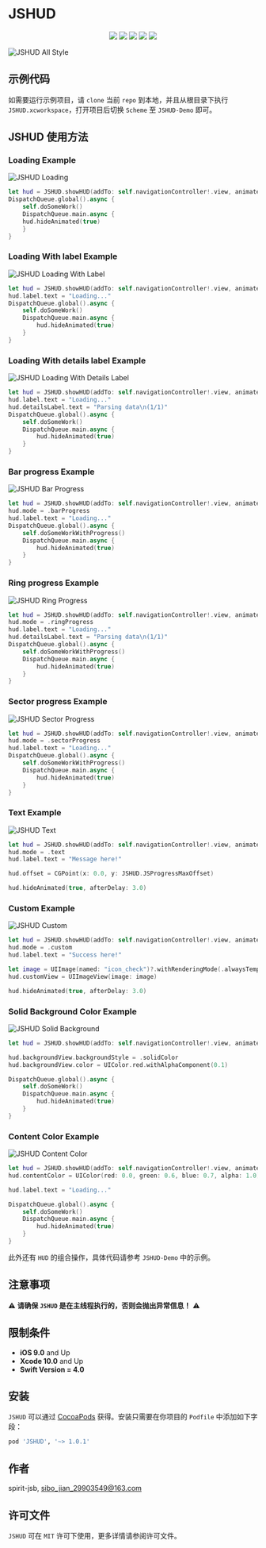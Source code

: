 # JSHUD

<p align="center">
<a href="https://github.com/apple/swift"><img src="https://img.shields.io/badge/language-swift-red.svg"></a>
<a href="https://github.com/apple/swift"><img src="https://img.shields.io/badge/swift%20version-4.0-orange.svg"></a>
<a href="https://github.com/spirit-jsb/JSHUD/"><img src="https://img.shields.io/cocoapods/v/JSHUD.svg?style=flat"></a>
<a href="https://github.com/spirit-jsb/JSHUD/blob/master/LICENSE"><img src="https://img.shields.io/cocoapods/l/JSHUD.svg?style=flat"></a>
<a href="https://cocoapods.org/pods/JSHUD"><img src="https://img.shields.io/cocoapods/p/JSHUD.svg?style=flat"></a>
</p>

![JSHUD All Style](./Images/all-style.png)

## 示例代码

如需要运行示例项目，请 `clone` 当前 `repo` 到本地，并且从根目录下执行 `JSHUD.xcworkspace`，打开项目后切换 `Scheme` 至 `JSHUD-Demo` 即可。

## JSHUD 使用方法

### Loading Example

![JSHUD Loading](./Images/loading.png)

```swift
let hud = JSHUD.showHUD(addTo: self.navigationController!.view, animated: true)
DispatchQueue.global().async {
    self.doSomeWork()
    DispatchQueue.main.async {
    hud.hideAnimated(true)
    }
}
```

### Loading With label Example

![JSHUD Loading With Label](./Images/loading-with-label.png)

```swift
let hud = JSHUD.showHUD(addTo: self.navigationController!.view, animated: true)
hud.label.text = "Loading..."
DispatchQueue.global().async {
    self.doSomeWork()
    DispatchQueue.main.async {
        hud.hideAnimated(true)
    }
}
```

### Loading With details label Example

![JSHUD Loading With Details Label](./Images/loading-with-details-label.png)

```swift
let hud = JSHUD.showHUD(addTo: self.navigationController!.view, animated: true)
hud.label.text = "Loading..."
hud.detailsLabel.text = "Parsing data\n(1/1)"
DispatchQueue.global().async {
    self.doSomeWork()
    DispatchQueue.main.async {
        hud.hideAnimated(true)
    }
}
```

### Bar progress Example

![JSHUD Bar Progress](./Images/bar-progress.png)

```swift
let hud = JSHUD.showHUD(addTo: self.navigationController!.view, animated: true)
hud.mode = .barProgress
hud.label.text = "Loading..."
DispatchQueue.global().async {
    self.doSomeWorkWithProgress()
    DispatchQueue.main.async {
        hud.hideAnimated(true)
    }
}
```

### Ring progress Example

![JSHUD Ring Progress](./Images/ring-progress.png)

```swift
let hud = JSHUD.showHUD(addTo: self.navigationController!.view, animated: true)
hud.mode = .ringProgress
hud.label.text = "Loading..."
hud.detailsLabel.text = "Parsing data\n(1/1)"
DispatchQueue.global().async {
    self.doSomeWorkWithProgress()
    DispatchQueue.main.async {
        hud.hideAnimated(true)
    }
}
```

### Sector progress Example

![JSHUD Sector Progress](./Images/sector-progress.png)

```swift
let hud = JSHUD.showHUD(addTo: self.navigationController!.view, animated: true)
hud.mode = .sectorProgress
hud.label.text = "Loading..."
DispatchQueue.global().async {
    self.doSomeWorkWithProgress()
    DispatchQueue.main.async {
        hud.hideAnimated(true)
    }
}
```

### Text Example

![JSHUD Text](./Images/text.png)

```swift
let hud = JSHUD.showHUD(addTo: self.navigationController!.view, animated: true)
hud.mode = .text
hud.label.text = "Message here!"

hud.offset = CGPoint(x: 0.0, y: JSHUD.JSProgressMaxOffset)

hud.hideAnimated(true, afterDelay: 3.0)
```

### Custom Example

![JSHUD Custom](./Images/custom.png)

```swift
let hud = JSHUD.showHUD(addTo: self.navigationController!.view, animated: true)
hud.mode = .custom
hud.label.text = "Success here!"

let image = UIImage(named: "icon_check")?.withRenderingMode(.alwaysTemplate)
hud.customView = UIImageView(image: image)

hud.hideAnimated(true, afterDelay: 3.0)
```

### Solid Background Color Example

![JSHUD Solid Background](./Images/solid-background.png)

```swift
let hud = JSHUD.showHUD(addTo: self.navigationController!.view, animated: true)

hud.backgroundView.backgroundStyle = .solidColor
hud.backgroundView.color = UIColor.red.withAlphaComponent(0.1)

DispatchQueue.global().async {
    self.doSomeWork()
    DispatchQueue.main.async {
        hud.hideAnimated(true)
    }
}
```

### Content Color Example

![JSHUD Content Color](./Images/content-color.png)

```swift
let hud = JSHUD.showHUD(addTo: self.navigationController!.view, animated: true)
hud.contentColor = UIColor(red: 0.0, green: 0.6, blue: 0.7, alpha: 1.0)

hud.label.text = "Loading..."

DispatchQueue.global().async {
    self.doSomeWork()
    DispatchQueue.main.async {
        hud.hideAnimated(true)
    }
}
```

此外还有 `HUD` 的组合操作，具体代码请参考 `JSHUD-Demo` 中的示例。

## 注意事项

⚠️ **请确保 `JSHUD` 是在主线程执行的，否则会抛出异常信息！** ⚠️

## 限制条件
* **iOS 9.0** and Up
* **Xcode 10.0** and Up
* **Swift Version = 4.0**

## 安装

`JSHUD` 可以通过 [CocoaPods](https://cocoapods.org) 获得。安装只需要在你项目的 `Podfile` 中添加如下字段：

```ruby
pod 'JSHUD', '~> 1.0.1'
```

## 作者

spirit-jsb, sibo_jian_29903549@163.com

## 许可文件

`JSHUD` 可在 `MIT` 许可下使用，更多详情请参阅许可文件。
